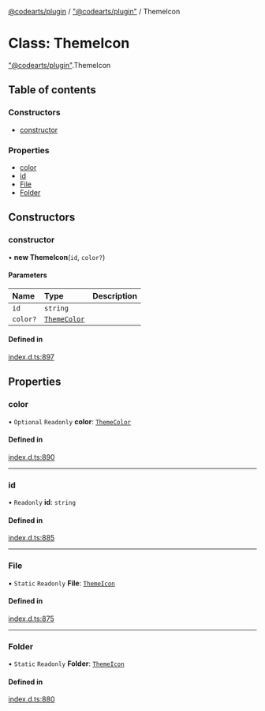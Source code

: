 [@codearts/plugin](../README.md) / ["@codearts/plugin"](../modules/_codearts_plugin_.md) / ThemeIcon

# Class: ThemeIcon

["@codearts/plugin"](../modules/_codearts_plugin_.md).ThemeIcon

## Table of contents

### Constructors

- [constructor](codearts_plugin_.ThemeIcon.md#constructor)

### Properties

- [color](codearts_plugin_.ThemeIcon.md#color)
- [id](codearts_plugin_.ThemeIcon.md#id)
- [File](codearts_plugin_.ThemeIcon.md#file)
- [Folder](codearts_plugin_.ThemeIcon.md#folder)

## Constructors

### constructor

• **new ThemeIcon**(`id`, `color?`)

#### Parameters

| Name | Type | Description |
| :------ | :------ | :------ |
| `id` | `string` |  |
| `color?` | [`ThemeColor`](codearts_plugin_.ThemeColor.md) |  |

#### Defined in

[index.d.ts:897](https://github.com/huaweicloud/cloudide-plugin-api/blob/a4193a8/index.d.ts#L897)

## Properties

### color

• `Optional` `Readonly` **color**: [`ThemeColor`](codearts_plugin_.ThemeColor.md)

#### Defined in

[index.d.ts:890](https://github.com/huaweicloud/cloudide-plugin-api/blob/a4193a8/index.d.ts#L890)

___

### id

• `Readonly` **id**: `string`

#### Defined in

[index.d.ts:885](https://github.com/huaweicloud/cloudide-plugin-api/blob/a4193a8/index.d.ts#L885)

___

### File

▪ `Static` `Readonly` **File**: [`ThemeIcon`](codearts_plugin_.ThemeIcon.md)

#### Defined in

[index.d.ts:875](https://github.com/huaweicloud/cloudide-plugin-api/blob/a4193a8/index.d.ts#L875)

___

### Folder

▪ `Static` `Readonly` **Folder**: [`ThemeIcon`](codearts_plugin_.ThemeIcon.md)

#### Defined in

[index.d.ts:880](https://github.com/huaweicloud/cloudide-plugin-api/blob/a4193a8/index.d.ts#L880)
